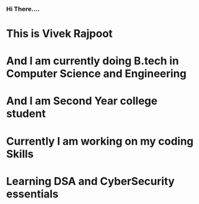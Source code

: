 ### Hi There....
# This is Vivek Rajpoot <br>
# And I am currently doing B.tech in Computer Science and Engineering<br>
# And I am Second Year college student<br>
# Currently I am working on my coding Skills<br>
# Learning DSA and CyberSecurity essentials
